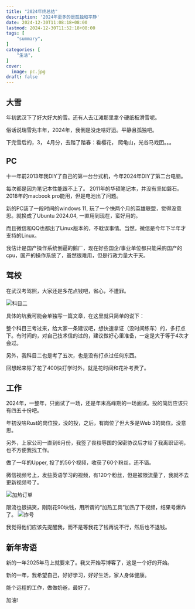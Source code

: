 ```yaml
---
title: "2024年终总结"
description: '2024年更多的是孤独和平静'
date: 2024-12-30T11:08:18+08:00
lastmod: 2024-12-30T11:52:18+08:00
tags: [
    "summary",
]
categories: [
    "生活",
]
cover:
  image: pc.jpg
draft: false
---
```


## 大雪

年初武汉下了好大好大的雪。还有人去江滩那里拿个硬纸板滑雪呢。

俗话说瑞雪兆丰年，2024年，我倒是没走啥好运。平静且孤独吧。

下完雪后的，3， 4月分，去踏了踏春：看樱花， 爬龟山，光谷马戏团。。。

## PC

十一年前2013年我DIY了自己的第一台台式机，今年2024年DIY了第二台电脑。

每次都是因为笔记本性能跟不上了。 2011年的华硕笔记本，并没有坚如磐石。2018年的macbook pro能用，但是电池出了问题。

新的PC装了一段时间的windows 11, 玩了一个快两个月的英雄联盟，觉得没意思。就换成了Ubuntu 2024.04, 一直用到现在，蛮好用的。

而且微信和QQ也都出了Linux版本的，不耽误事情。当然，微信是今年下半年才支持的Linux。

我估计是国产操作系统倒逼的鹅厂，现在好些国企/事业单位都只能采购国产的cpu，国产的操作系统了，虽然很难用，但是行政力量大于天。

## 驾校

在武汉考驾照，大家还是多花点钱吧，省心，不遭罪。

![科目二](kemu3.png)

具体的坑我可能会单独写一篇文章，在这里就只简单的说下：

整个科目三考过来，给大家一条建议吧，想快速拿证（没时间练车）的，多打点下。有时间的，对自己技术信的过的，建议做好心里准备，一定是大于等于4次才会过。

另外，我科目二也是考了五次，也是没有打点过任何东西。

回想起来除了花了400快打学时外，就是花时间和花补考费了。

## 工作

2024年，一整年，只面试了一场，还是年末高峰期的一场面试。投的简历应该只有四五十份吧。

年初没啥Rust的岗位投，没的投，之后，有岗位了但大多是Web 3的岗位。没意思。

另外，上家公司一直到6月份，我签了丧权辱国的保密协议后才给了我离职证明，也不方便我找工作。

做了一年的Upper, 投了的56个视频，收获了60个粉丝，还不错。

微信视频号上，发些英语学习的视频，有120个粉丝，但是被限流量了，我就不去更新视频号了。

![加热订单](jiare.png)

限流也很搞笑，刚刚花90块钱，用所谓的“加热工具”加热了下视频，结果号爆炸了。
![炸号](zahao.jpg)

我觉得他们应该先提醒我，而不是等我花了钱再说不行，然后也不退钱。

## 新年寄语

新的一年2025年马上就要来了。我又开始写博客了，这是一个好的开始。

新的一年，我希望自己，好好学习，好好生活，家人身体健康。

能个远程的工作，做做奶爸，最好了。

加油!
